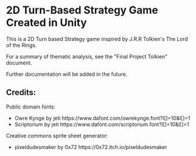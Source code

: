 # 2D Turn-Based Strategy Game Created in Unity
This is a 2D Turn based Strategy game inspired by J.R.R Tolkien's The Lord of the Rings.

For a summary of thematic analysis, see the "Final Project Tolkien" document.

Further documentation will be added in the future.

## Credits:

Public domain fonts: 
<ul>
  <li>Owre Kynge by jeti https://www.dafont.com/owrekynge.font?l[]=10&l[]=1
  <li>Scriptorium by jeti https://www.dafont.com/scriptorium.font?l[]=10&l[]=1
</ul>
Creative commons sprite sheet generator:
<ul>
  <li>pixeldudesmaker by 0x72 https://0x72.itch.io/pixeldudesmaker
</ul>
